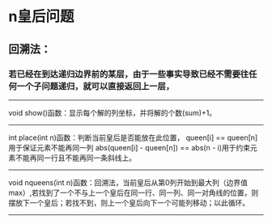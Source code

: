 # n皇后问题
## 回溯法：
### 若已经在到达递归边界前的某层，由于一些事实导致已经不需要往任何一个子问题递归，就可以直接返回上一层，
***
void show()函数：显示每个解的列坐标，并将解的个数(sum)+1。
***
int place(int n)函数：判断当前皇后是否能放在此位置， 
queen[i] == queen[n]用于保证元素不能再同一列
abs(queen[i] - queen[n]) == abs(n - i)用于约束元素不能再同一行且不能再同一条斜线上。
***
void nqueens(int n)函数：回溯法，当前皇后从第0列开始到最大列（边界值max）,若找到了一个不与上一个皇后在同一行、同一列、同一对角线的位置，则摆放下一个皇后；若找不到，则上一个皇后向下一个可能列移动；以此循环。
***

